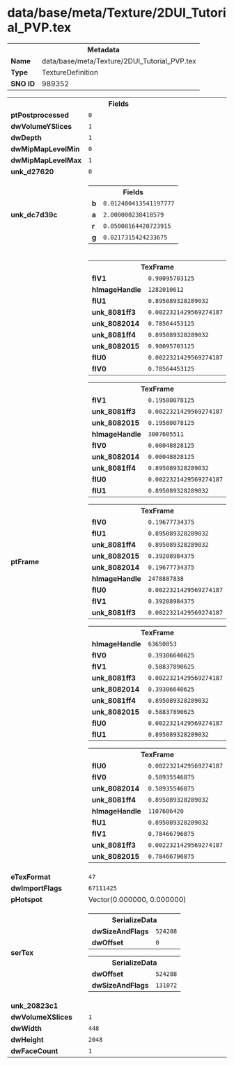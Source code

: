 <h1>data/base/meta/Texture/2DUI_Tutorial_PVP.tex</h1><table><tr><th colspan="100%">Metadata</th></tr><tr><td><b>Name</b></td><td>data/base/meta/Texture/2DUI_Tutorial_PVP.tex</td></tr><tr><td><b>Type</b></td><td>TextureDefinition</td></tr><tr><td><b>SNO ID</b></td><td>989352</td></tr></table>

<table><tr><th colspan="100%">Fields</th></tr><tr><td><b>ptPostprocessed</b></td><td><code>0</code></td></tr><tr><td><b>dwVolumeYSlices</b></td><td><code>1</code></td></tr><tr><td><b>dwDepth</b></td><td><code>1</code></td></tr><tr><td><b>dwMipMapLevelMin</b></td><td><code>0</code></td></tr><tr><td><b>dwMipMapLevelMax</b></td><td><code>1</code></td></tr><tr><td><b>unk_d27620</b></td><td><code>0</code></td></tr><tr><td><b>unk_dc7d39c</b></td><td><table><tr><th colspan="100%">Fields</th></tr><tr><td><b>b</b></td><td><code>0.012480413541197777</code></td></tr><tr><td><b>a</b></td><td><code>2.000000238418579</code></td></tr><tr><td><b>r</b></td><td><code>0.05008164420723915</code></td></tr><tr><td><b>g</b></td><td><code>0.0217315424233675</code></td></tr></table>

</td></tr><tr><td><b>ptFrame</b></td><td><table><tr><th colspan="100%">TexFrame</th></tr><tr><td><b>flV1</b></td><td><code>0.98095703125</code></td></tr><tr><td><b>hImageHandle</b></td><td><code>1282010612</code></td></tr><tr><td><b>flU1</b></td><td><code>0.895089328289032</code></td></tr><tr><td><b>unk_8081ff3</b></td><td><code>0.0022321429569274187</code></td></tr><tr><td><b>unk_8082014</b></td><td><code>0.78564453125</code></td></tr><tr><td><b>unk_8081ff4</b></td><td><code>0.895089328289032</code></td></tr><tr><td><b>unk_8082015</b></td><td><code>0.98095703125</code></td></tr><tr><td><b>flU0</b></td><td><code>0.0022321429569274187</code></td></tr><tr><td><b>flV0</b></td><td><code>0.78564453125</code></td></tr></table>


<table><tr><th colspan="100%">TexFrame</th></tr><tr><td><b>flV1</b></td><td><code>0.19580078125</code></td></tr><tr><td><b>unk_8081ff3</b></td><td><code>0.0022321429569274187</code></td></tr><tr><td><b>unk_8082015</b></td><td><code>0.19580078125</code></td></tr><tr><td><b>hImageHandle</b></td><td><code>3007605511</code></td></tr><tr><td><b>flV0</b></td><td><code>0.00048828125</code></td></tr><tr><td><b>unk_8082014</b></td><td><code>0.00048828125</code></td></tr><tr><td><b>unk_8081ff4</b></td><td><code>0.895089328289032</code></td></tr><tr><td><b>flU0</b></td><td><code>0.0022321429569274187</code></td></tr><tr><td><b>flU1</b></td><td><code>0.895089328289032</code></td></tr></table>


<table><tr><th colspan="100%">TexFrame</th></tr><tr><td><b>flV0</b></td><td><code>0.19677734375</code></td></tr><tr><td><b>flU1</b></td><td><code>0.895089328289032</code></td></tr><tr><td><b>unk_8081ff4</b></td><td><code>0.895089328289032</code></td></tr><tr><td><b>unk_8082015</b></td><td><code>0.39208984375</code></td></tr><tr><td><b>unk_8082014</b></td><td><code>0.19677734375</code></td></tr><tr><td><b>hImageHandle</b></td><td><code>2478887838</code></td></tr><tr><td><b>flU0</b></td><td><code>0.0022321429569274187</code></td></tr><tr><td><b>flV1</b></td><td><code>0.39208984375</code></td></tr><tr><td><b>unk_8081ff3</b></td><td><code>0.0022321429569274187</code></td></tr></table>


<table><tr><th colspan="100%">TexFrame</th></tr><tr><td><b>hImageHandle</b></td><td><code>63650853</code></td></tr><tr><td><b>flV0</b></td><td><code>0.39306640625</code></td></tr><tr><td><b>flV1</b></td><td><code>0.58837890625</code></td></tr><tr><td><b>unk_8081ff3</b></td><td><code>0.0022321429569274187</code></td></tr><tr><td><b>unk_8082014</b></td><td><code>0.39306640625</code></td></tr><tr><td><b>unk_8081ff4</b></td><td><code>0.895089328289032</code></td></tr><tr><td><b>unk_8082015</b></td><td><code>0.58837890625</code></td></tr><tr><td><b>flU0</b></td><td><code>0.0022321429569274187</code></td></tr><tr><td><b>flU1</b></td><td><code>0.895089328289032</code></td></tr></table>


<table><tr><th colspan="100%">TexFrame</th></tr><tr><td><b>flU0</b></td><td><code>0.0022321429569274187</code></td></tr><tr><td><b>flV0</b></td><td><code>0.58935546875</code></td></tr><tr><td><b>unk_8082014</b></td><td><code>0.58935546875</code></td></tr><tr><td><b>unk_8081ff4</b></td><td><code>0.895089328289032</code></td></tr><tr><td><b>hImageHandle</b></td><td><code>1107606420</code></td></tr><tr><td><b>flU1</b></td><td><code>0.895089328289032</code></td></tr><tr><td><b>flV1</b></td><td><code>0.78466796875</code></td></tr><tr><td><b>unk_8081ff3</b></td><td><code>0.0022321429569274187</code></td></tr><tr><td><b>unk_8082015</b></td><td><code>0.78466796875</code></td></tr></table>


</td></tr><tr><td><b>eTexFormat</b></td><td><code>47</code></td></tr><tr><td><b>dwImportFlags</b></td><td><code>67111425</code></td></tr><tr><td><b>pHotspot</b></td><td>Vector(0.000000, 0.000000)</td></tr><tr><td><b>serTex</b></td><td><table><tr><th colspan="100%">SerializeData</th></tr><tr><td><b>dwSizeAndFlags</b></td><td><code>524288</code></td></tr><tr><td><b>dwOffset</b></td><td><code>0</code></td></tr></table>


<table><tr><th colspan="100%">SerializeData</th></tr><tr><td><b>dwOffset</b></td><td><code>524288</code></td></tr><tr><td><b>dwSizeAndFlags</b></td><td><code>131072</code></td></tr></table>


</td></tr><tr><td><b>unk_20823c1</b></td><td></td></tr><tr><td><b>dwVolumeXSlices</b></td><td><code>1</code></td></tr><tr><td><b>dwWidth</b></td><td><code>448</code></td></tr><tr><td><b>dwHeight</b></td><td><code>2048</code></td></tr><tr><td><b>dwFaceCount</b></td><td><code>1</code></td></tr></table>

